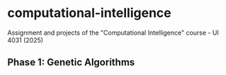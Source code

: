 # computational-intelligence
Assignment and projects of the "Computational Intelligence" course - UI 4031 (2025)

## Phase 1: Genetic Algorithms

